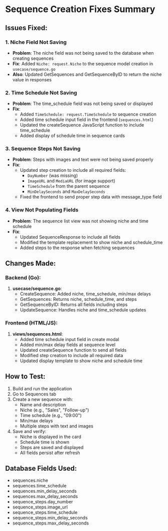 # Sequence Creation Fixes Summary

## Issues Fixed:

### 1. **Niche Field Not Saving**
- **Problem**: The niche field was not being saved to the database when creating sequences
- **Fix**: Added `Niche: request.Niche` to the sequence model creation in `usecase/sequence.go`
- **Also**: Updated GetSequences and GetSequenceByID to return the niche value in responses

### 2. **Time Schedule Not Saving**
- **Problem**: The time_schedule field was not being saved or displayed
- **Fix**: 
  - Added `TimeSchedule: request.TimeSchedule` to sequence creation
  - Added time schedule input field in the frontend (`sequences.html`)
  - Updated the createSequence JavaScript function to include time_schedule
  - Added display of schedule time in sequence cards

### 3. **Sequence Steps Not Saving**
- **Problem**: Steps with images and text were not being saved properly
- **Fix**:
  - Updated step creation to include all required fields:
    - `DayNumber` (was missing)
    - `ImageURL` and `MediaURL` (for image support)
    - `TimeSchedule` from the parent sequence
    - `MinDelaySeconds` and `MaxDelaySeconds`
  - Fixed the frontend to send proper step data with message_type field

### 4. **View Not Populating Fields**
- **Problem**: The sequence list view was not showing niche and time schedule
- **Fix**:
  - Updated SequenceResponse to include all fields
  - Modified the template replacement to show niche and schedule_time
  - Added steps to the response when fetching sequences

## Changes Made:

### Backend (Go):
1. **usecase/sequence.go**:
   - CreateSequence: Added niche, time_schedule, min/max delays
   - GetSequences: Returns niche, schedule_time, and steps
   - GetSequenceByID: Returns all fields including steps
   - UpdateSequence: Handles niche and time_schedule updates

### Frontend (HTML/JS):
1. **views/sequences.html**:
   - Added time schedule input field in create modal
   - Added min/max delay fields at sequence level
   - Updated createSequence function to send all fields
   - Modified step creation to include all required data
   - Updated display template to show niche and schedule time

## How to Test:

1. Build and run the application
2. Go to Sequences tab
3. Create a new sequence with:
   - Name and description
   - Niche (e.g., "Sales", "Follow-up")
   - Time schedule (e.g., "09:00")
   - Min/max delays
   - Multiple steps with text and images
4. Save and verify:
   - Niche is displayed in the card
   - Schedule time is shown
   - Steps are saved and displayed
   - All fields persist after refresh

## Database Fields Used:
- sequences.niche
- sequences.time_schedule
- sequences.min_delay_seconds
- sequences.max_delay_seconds
- sequence_steps.day_number
- sequence_steps.image_url
- sequence_steps.time_schedule
- sequence_steps.min_delay_seconds
- sequence_steps.max_delay_seconds

